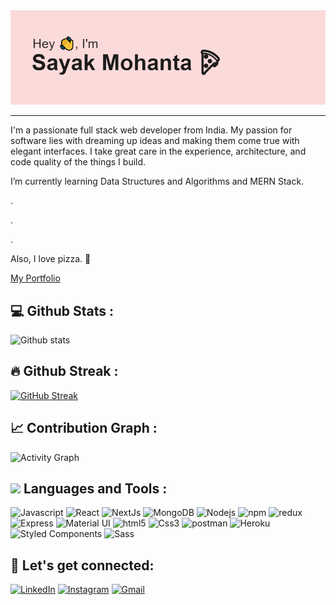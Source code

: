 <img src="https://raw.githubusercontent.com/Medusa-Gitty/Medusa-Gitty/main/header.png">

<hr/>

I'm a passionate full stack web developer from India. My passion for software lies with dreaming up ideas and making them come true with elegant interfaces. I take great care in the experience, architecture, and code quality of the things I build.

I’m currently learning Data Structures and Algorithms and MERN Stack.

.

.

.

Also, I love pizza. 🍕

<a href="https://my-portfolio-one-xi.vercel.app/">My Portfolio</a>


## 💻 Github Stats :

![Github stats](https://github-readme-stats.vercel.app/api?username=Medusa-Gitty&show_icons=true&theme=dracula)

## 🔥 Github Streak :
[![GitHub Streak](http://github-readme-streak-stats.herokuapp.com?user=Medusa-Gitty&theme=dracula&date_format=M%20j%5B%2C%20Y%5D)](https://git.io/streak-stats)

## 📈 Contribution Graph :

![Activity Graph](https://activity-graph.herokuapp.com/graph?username=Medusa-Gitty&theme=github)

<!-- [![Top Langs](https://github-readme-stats.vercel.app/api/top-langs/?username=Medusa-Gitty&layout=compact)](https://github.com/anuraghazra/github-readme-stats) -->

## <img src="https://img.icons8.com/color/48/000000/source-code.png"/> Languages and Tools :

<p>
<img alt="Javascript" src="https://img.shields.io/badge/JavaScript-323330?style=for-the-badge&logo=javascript&logoColor=F7DF1E"  height="30px"/>
<img alt="React" src="https://img.shields.io/badge/React-20232A?style=for-the-badge&logo=react&logoColor=61DAFB"  height="30px"/>
<img alt="NextJs" src="https://img.shields.io/badge/Next-black?style=for-the-badge&logo=next.js&logoColor=white"  height="30px"/>
<img alt="MongoDB" src="https://img.shields.io/badge/-MongoDB-13aa52?style=flat-square&logo=mongodb&logoColor=white"  height="30px" />
<img alt="Nodejs" src="https://img.shields.io/badge/-Nodejs-43853d?style=flat-square&logo=Node.js&logoColor=white"  height="30px" />
<img alt="npm" src="https://img.shields.io/badge/NPM-%23000000.svg?style=for-the-badge&logo=npm&logoColor=white"  height="30px"/>
<img alt="redux" src="https://img.shields.io/badge/-Redux-764ABC?style=flat-square&logo=redux&logoColor=white"  height="30px" />
<img alt="Express" src="https://img.shields.io/badge/express.js-%23404d59.svg?style=for-the-badge&logo=express&logoColor=%2361DAFB"  height="30px"/>
<img alt="Material UI" src="https://img.shields.io/badge/Material--UI-0081CB?style=for-the-badge&logo=material-ui&logoColor=white"  height="30px" />
<img alt="html5" src="https://img.shields.io/badge/HTML5-E34F26?style=for-the-badge&logo=html5&logoColor=white"  height="30px"/>
<img alt="Css3" src="https://img.shields.io/badge/CSS3-1572B6?style=for-the-badge&logo=css3&logoColor=white"  height="30px" />
<img alt="postman" src="https://img.shields.io/badge/-Postman-00C7B7?style=flat-square&logo=postman&logoColor=white"  height="30px"/>
<img alt="Heroku" src="https://img.shields.io/badge/-Heroku-430098?style=flat-square&logo=heroku&logoColor=white"  height="30px"/>
<img alt="Styled Components" src="https://img.shields.io/badge/styled--components-DB7093?style=for-the-badge&logo=styled-components&logoColor=white"  height="30px"/>
<img alt="Sass" src="https://img.shields.io/badge/SASS-hotpink.svg?style=for-the-badge&logo=SASS&logoColor=white"  height="30px"/>
</p>

## 🌸 Let's get connected:

<p>
<a href="https://www.linkedin.com/in/medusagitty/" target="_blank"><img alt="LinkedIn" src="https://img.shields.io/badge/linkedin-%230077B5.svg?&style=for-the-badge&logo=linkedin&logoColor=white"  height="30px"/></a>
<a href="https://www.instagram.com/sayak_mohanta/?hl=en" target="_blank"><img alt="Instagram" src="https://img.shields.io/badge/Instagram-E4405F?style=for-the-badge&logo=instagram&logoColor=white"  height="30px"/></a>
 <a href="mailto:sayakmohanta1998@gmail.com" target="_blank"><img alt="Gmail" src="https://img.shields.io/badge/Gmail-D14836?style=for-the-badge&logo=gmail&logoColor=white"  height="30px"/></a>
</p>
